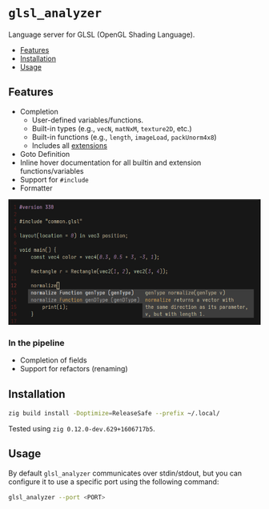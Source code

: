 
# `glsl_analyzer`

Language server for GLSL (OpenGL Shading Language).

- [Features](#features)
- [Installation](#installation)
- [Usage](#usage)


## Features

- Completion 
    - User-defined variables/functions.
    - Built-in types (e.g., `vecN`, `matNxM`, `texture2D`, etc.)
    - Built-in functions (e.g., `length`, `imageLoad`, `packUnorm4x8`)
    - Includes all [extensions](https://github.com/KhronosGroup/GLSL#extension-specifications-in-this-repository)
- Goto Definition
- Inline hover documentation for all builtin and extension functions/variables
- Support for `#include`
- Formatter

![](resources/screenshot.png)


### In the pipeline

- Completion of fields
- Support for refactors (renaming)


## Installation

```sh
zig build install -Doptimize=ReleaseSafe --prefix ~/.local/
```

Tested using `zig 0.12.0-dev.629+1606717b5`.


## Usage

By default `glsl_analyzer` communicates over stdin/stdout, but you can
configure it to use a specific port using the following command:

```sh
glsl_analyzer --port <PORT>
```


